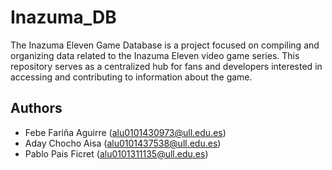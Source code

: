 # Inazuma_DB
The Inazuma Eleven Game Database is a project focused on compiling and organizing data related to the Inazuma Eleven video game series. This repository serves as a centralized hub for fans and developers interested in accessing and contributing to information about the game.


## Authors

- Febe Fariña Aguirre (alu0101430973@ull.edu.es)
- Aday Chocho Aisa (alu0101437538@ull.edu.es)
- Pablo Pais Ficret (alu0101311135@ull.edu.es)


